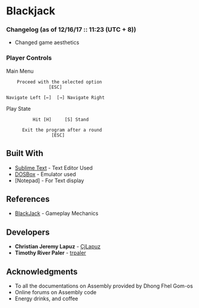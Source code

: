 # Blackjack


### Changelog (as of 12/16/17 :: 11:23 (UTC + 8))
* Changed game aesthetics 

### Player Controls

Main Menu

```
    Proceed with the selected option
                [ESC]
                
Navigate Left [←]  [→] Navigate Right      

```

Play State
```
          Hit [H]     [S] Stand 
           
      Exit the program after a round
                 [ESC]          
```


## Built With

* [Sublime Text](https://www.sublimetext.com/) - Text Editor Used
* [DOSBox](https://www.dosbox.com/) - Emulator used
* [Notepad] - For Text display

## References

* [BlackJack](http://www.bicyclecards.com/how-to-play/blackjack/) - Gameplay Mechanics

## Developers

* **Christian Jeremy Lapuz** - [CjLapuz](https://github.com/CjLapuz)
* **Timothy River Paler** - [trpaler](https://github.com/trpaler)


## Acknowledgments

* To all the documentations on Assembly provided by Dhong Fhel Gom-os
* Online forums on Assembly code
* Energy drinks, and coffee
